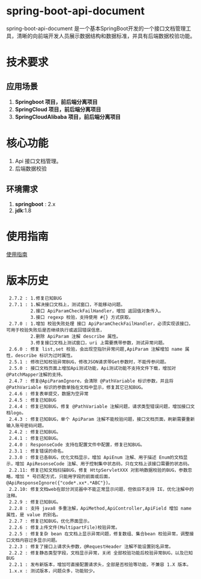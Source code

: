 # spring-boot-api-document
spring-boot-api-document 是一个基本SpringBoot开发的一个接口文档管理工具，清晰的向前端开发人员展示数据结构和数据标准，并具有后端数据校验功能。

# 技术要求
## 应用场景
1. **Springboot 项目，前后端分离项目**
2. **SpringCloud 项目，前后端分离项目**
3. **SpringCloudAlibaba 项目，前后端分离项目**

# 核心功能
 1. Api 接口文档管理。
 2. 后端数据校验

## 环境需求
 1. **springboot** : 2.x
 2. **jdk**:1.8

# 使用指南
[使用指南](https://github.com/ddm4j/spring-boot-api-document/wiki/spring-boot-api-document-使用指南)

# 版本历史
```
 2.7.2 : 1.修复已知BUG
 2.7.1 : 1.解决接口文档上，测试窗口，不能移动问题。
         2.接口 ApiParamCheckFailHandler，增加 返回值对象传入。
         3.接口 regexp 校验，支持使用 #{} 方式获取。
 2.7.0 : 1.增加 校验失败处理 接口 ApiParamCheckFailHandler，必须实现该接口，可用于校验失败后是否继续执行或返回错误信息，
         2.删除 ApiParam 注解 describe 属性。
         3.修复接口文档上测试窗口，uri 上需要携带参数，测试异常问题。 
 2.6.0 : 修复 list,set 校验，会出现空指针异常问题,ApiParam 注解增加 name 属性，describe 标识为过时属性。
 2.5.1 : 修改已知校验异常BUG，修改JSON请求带Get参数时，不能传参问题。
 2.5.0 : 接口文档页面上增加Api测试功能，Api测试功能不支持文件下载，增加对 @PatchMapper注解的支持。
 2.4.7 : 修复@ApiParamIgnore，会清除 @PathVariable 标识参数，并且将 @PathVariable 标识的参数单独在文档中显示，修复其它已知BUG。
 2.4.6 : 修复表单提交，数据为空异常
 2.4.5 : 修复已知BUG
 2.4.4 : 修复已知BUG，修复 @PathVariable 注解问题，请求类型错误问题，增加接口文档logo。
 2.4.3 : 修复已知BUG，单个 ApiParam 注解不能校验问题，接口文档页面，刷新需要重新输入账号密码问题。
 2.4.2 : 修复已知BUG。
 2.4.1 : 修复已知BUG。
 2.4.0 : ResponseCode 支持在配置文件中配置，修复已知BUG。
 2.3.1 : 修复错误的命名。
 2.3.0 : 修复已各BUG，优化文档显示，增加 ApiEnum 注解、用于描述 Enum的文档显示，增加 ApiResonseCode 注解、用于控制集中状态码，只在文档上该接口需要的状态码。 
 2.2.11: 修复已知文档扫描BUG，修复 HttpServletXXX 对影响数据校验的BUG，参数忽略，增加 * 号匹配方式，只能用字段的前面或后面， @ApiResponseIgnore({"code*.xx*.*ABC"})。
 2.2.10: 修复文档web在部分浏览器中不能正常显示问题，但依旧不支持 IE，优化注解中的注释。
 2.2.9 : 修复已知BUG。
 2.2.8 : 支持 java8 多重注解，ApiMethod,ApiController,ApiField 增加 name 属性，是 value 的别名。
 2.2.7 : 修复已知BUG，优化界面显示。
 2.2.6 : 修复上传文件(MultipartFile)校验异常。
 2.2.5 : 修复复杂 bean 在文档上显示异常问题，修复数组、集合bean 校验异常，调整接口文档内容过多显示问题。
 2.2.3 : 修复了接口上请求头参数，@RequestHeader 注解不能设置别名异常。
 2.2.2 : 修复静态类型字段，文档显示异常，关闭 全部校验功能后校验异常BUG，以及已知BUG
 2.2.1 : 发布新版本，增加可直接配置请求头，全部是否校验等功能，不兼容 1.X 版本。
 1.x.x : 测试版本，问题众多，功能较少。
```
